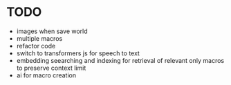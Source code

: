 # TODO
- images when save world
- multiple macros
- refactor code
- switch to transformers js for speech to text
- embedding seearching and indexing for retrieval of relevant only macros to preserve context limit
- ai for macro creation